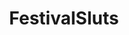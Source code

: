 ---
title: FestivalSluts
crosslinks:
- NegativeWithGold
- ChristianGirls
- thathappened
- BurningManNudes
- AsABlackMan
- FestivalVoyeur
- newzealand
- WTF
- Hotwife
- seduction
- comics
- The_Donald
- DeadRedditors
- MicaelaSchaefer
- MakeupAddiction
- ElfiqueAdaeze
- taeyskadiedoaHAV
- SpankSafe
- starterpack
---